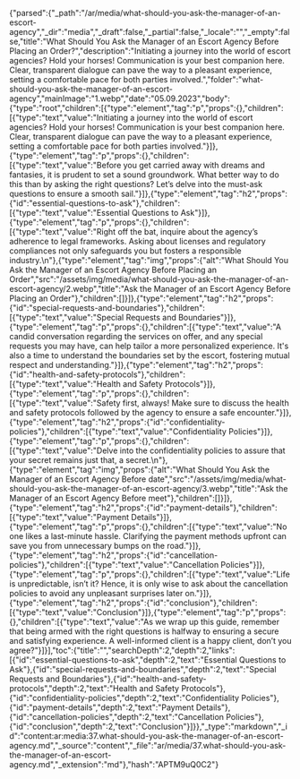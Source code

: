 {"parsed":{"_path":"/ar/media/what-should-you-ask-the-manager-of-an-escort-agency","_dir":"media","_draft":false,"_partial":false,"_locale":"","_empty":false,"title":"What Should You Ask the Manager of an Escort Agency Before Placing an Order?","description":"Initiating a journey into the world of escort agencies? Hold your horses! Communication is your best companion here. Clear, transparent dialogue can pave the way to a pleasant experience, setting a comfortable pace for both parties involved.","folder":"what-should-you-ask-the-manager-of-an-escort-agency","mainImage":"1.webp","date":"05.09.2023","body":{"type":"root","children":[{"type":"element","tag":"p","props":{},"children":[{"type":"text","value":"Initiating a journey into the world of escort agencies? Hold your horses! Communication is your best companion here. Clear, transparent dialogue can pave the way to a pleasant experience, setting a comfortable pace for both parties involved."}]},{"type":"element","tag":"p","props":{},"children":[{"type":"text","value":"Before you get carried away with dreams and fantasies, it is prudent to set a sound groundwork. What better way to do this than by asking the right questions? Let’s delve into the must-ask questions to ensure a smooth sail."}]},{"type":"element","tag":"h2","props":{"id":"essential-questions-to-ask"},"children":[{"type":"text","value":"Essential Questions to Ask"}]},{"type":"element","tag":"p","props":{},"children":[{"type":"text","value":"Right off the bat, inquire about the agency’s adherence to legal frameworks. Asking about licenses and regulatory compliances not only safeguards you but fosters a responsible industry.\n"},{"type":"element","tag":"img","props":{"alt":"What Should You Ask the Manager of an Escort Agency Before Placing an Order","src":"/assets/img/media/what-should-you-ask-the-manager-of-an-escort-agency/2.webp","title":"Ask the Manager of an Escort Agency Before Placing an Order"},"children":[]}]},{"type":"element","tag":"h2","props":{"id":"special-requests-and-boundaries"},"children":[{"type":"text","value":"Special Requests and Boundaries"}]},{"type":"element","tag":"p","props":{},"children":[{"type":"text","value":"A candid conversation regarding the services on offer, and any special requests you may have, can help tailor a more personalized experience. It's also a time to understand the boundaries set by the escort, fostering mutual respect and understanding."}]},{"type":"element","tag":"h2","props":{"id":"health-and-safety-protocols"},"children":[{"type":"text","value":"Health and Safety Protocols"}]},{"type":"element","tag":"p","props":{},"children":[{"type":"text","value":"Safety first, always! Make sure to discuss the health and safety protocols followed by the agency to ensure a safe encounter."}]},{"type":"element","tag":"h2","props":{"id":"confidentiality-policies"},"children":[{"type":"text","value":"Confidentiality Policies"}]},{"type":"element","tag":"p","props":{},"children":[{"type":"text","value":"Delve into the confidentiality policies to assure that your secret remains just that, a secret.\n"},{"type":"element","tag":"img","props":{"alt":"What Should You Ask the Manager of an Escort Agency Before date","src":"/assets/img/media/what-should-you-ask-the-manager-of-an-escort-agency/3.webp","title":"Ask the Manager of an Escort Agency Before meet"},"children":[]}]},{"type":"element","tag":"h2","props":{"id":"payment-details"},"children":[{"type":"text","value":"Payment Details"}]},{"type":"element","tag":"p","props":{},"children":[{"type":"text","value":"No one likes a last-minute hassle. Clarifying the payment methods upfront can save you from unnecessary bumps on the road."}]},{"type":"element","tag":"h2","props":{"id":"cancellation-policies"},"children":[{"type":"text","value":"Cancellation Policies"}]},{"type":"element","tag":"p","props":{},"children":[{"type":"text","value":"Life is unpredictable, isn’t it? Hence, it is only wise to ask about the cancellation policies to avoid any unpleasant surprises later on."}]},{"type":"element","tag":"h2","props":{"id":"conclusion"},"children":[{"type":"text","value":"Conclusion"}]},{"type":"element","tag":"p","props":{},"children":[{"type":"text","value":"As we wrap up this guide, remember that being armed with the right questions is halfway to ensuring a secure and satisfying experience. A well-informed client is a happy client, don’t you agree?"}]}],"toc":{"title":"","searchDepth":2,"depth":2,"links":[{"id":"essential-questions-to-ask","depth":2,"text":"Essential Questions to Ask"},{"id":"special-requests-and-boundaries","depth":2,"text":"Special Requests and Boundaries"},{"id":"health-and-safety-protocols","depth":2,"text":"Health and Safety Protocols"},{"id":"confidentiality-policies","depth":2,"text":"Confidentiality Policies"},{"id":"payment-details","depth":2,"text":"Payment Details"},{"id":"cancellation-policies","depth":2,"text":"Cancellation Policies"},{"id":"conclusion","depth":2,"text":"Conclusion"}]}},"_type":"markdown","_id":"content:ar:media:37.what-should-you-ask-the-manager-of-an-escort-agency.md","_source":"content","_file":"ar/media/37.what-should-you-ask-the-manager-of-an-escort-agency.md","_extension":"md"},"hash":"APTM9uQ0C2"}
